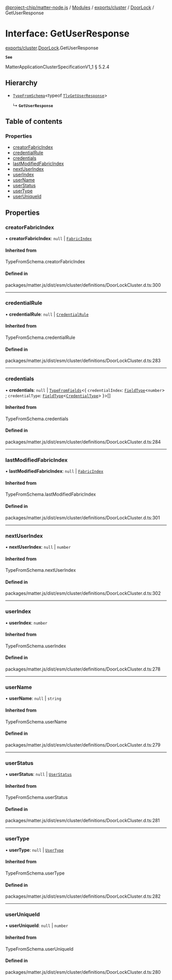 [@project-chip/matter-node.js](../README.md) / [Modules](../modules.md) / [exports/cluster](../modules/exports_cluster.md) / [DoorLock](../modules/exports_cluster.DoorLock.md) / GetUserResponse

# Interface: GetUserResponse

[exports/cluster](../modules/exports_cluster.md).[DoorLock](../modules/exports_cluster.DoorLock.md).GetUserResponse

**`See`**

MatterApplicationClusterSpecificationV1_1 § 5.2.4

## Hierarchy

- [`TypeFromSchema`](../modules/exports_tlv.md#typefromschema)\<typeof [`TlvGetUserResponse`](../modules/exports_cluster.DoorLock.md#tlvgetuserresponse)\>

  ↳ **`GetUserResponse`**

## Table of contents

### Properties

- [creatorFabricIndex](exports_cluster.DoorLock.GetUserResponse.md#creatorfabricindex)
- [credentialRule](exports_cluster.DoorLock.GetUserResponse.md#credentialrule)
- [credentials](exports_cluster.DoorLock.GetUserResponse.md#credentials)
- [lastModifiedFabricIndex](exports_cluster.DoorLock.GetUserResponse.md#lastmodifiedfabricindex)
- [nextUserIndex](exports_cluster.DoorLock.GetUserResponse.md#nextuserindex)
- [userIndex](exports_cluster.DoorLock.GetUserResponse.md#userindex)
- [userName](exports_cluster.DoorLock.GetUserResponse.md#username)
- [userStatus](exports_cluster.DoorLock.GetUserResponse.md#userstatus)
- [userType](exports_cluster.DoorLock.GetUserResponse.md#usertype)
- [userUniqueId](exports_cluster.DoorLock.GetUserResponse.md#useruniqueid)

## Properties

### creatorFabricIndex

• **creatorFabricIndex**: ``null`` \| [`FabricIndex`](../modules/exports_datatype.md#fabricindex)

#### Inherited from

TypeFromSchema.creatorFabricIndex

#### Defined in

packages/matter.js/dist/esm/cluster/definitions/DoorLockCluster.d.ts:300

___

### credentialRule

• **credentialRule**: ``null`` \| [`CredentialRule`](../enums/exports_cluster.DoorLock.CredentialRule.md)

#### Inherited from

TypeFromSchema.credentialRule

#### Defined in

packages/matter.js/dist/esm/cluster/definitions/DoorLockCluster.d.ts:283

___

### credentials

• **credentials**: ``null`` \| [`TypeFromFields`](../modules/exports_tlv.md#typefromfields)\<\{ `credentialIndex`: [`FieldType`](exports_tlv.FieldType.md)\<`number`\> ; `credentialType`: [`FieldType`](exports_tlv.FieldType.md)\<[`CredentialType`](../enums/exports_cluster.DoorLock.CredentialType.md)\>  }\>[]

#### Inherited from

TypeFromSchema.credentials

#### Defined in

packages/matter.js/dist/esm/cluster/definitions/DoorLockCluster.d.ts:284

___

### lastModifiedFabricIndex

• **lastModifiedFabricIndex**: ``null`` \| [`FabricIndex`](../modules/exports_datatype.md#fabricindex)

#### Inherited from

TypeFromSchema.lastModifiedFabricIndex

#### Defined in

packages/matter.js/dist/esm/cluster/definitions/DoorLockCluster.d.ts:301

___

### nextUserIndex

• **nextUserIndex**: ``null`` \| `number`

#### Inherited from

TypeFromSchema.nextUserIndex

#### Defined in

packages/matter.js/dist/esm/cluster/definitions/DoorLockCluster.d.ts:302

___

### userIndex

• **userIndex**: `number`

#### Inherited from

TypeFromSchema.userIndex

#### Defined in

packages/matter.js/dist/esm/cluster/definitions/DoorLockCluster.d.ts:278

___

### userName

• **userName**: ``null`` \| `string`

#### Inherited from

TypeFromSchema.userName

#### Defined in

packages/matter.js/dist/esm/cluster/definitions/DoorLockCluster.d.ts:279

___

### userStatus

• **userStatus**: ``null`` \| [`UserStatus`](../enums/exports_cluster.DoorLock.UserStatus.md)

#### Inherited from

TypeFromSchema.userStatus

#### Defined in

packages/matter.js/dist/esm/cluster/definitions/DoorLockCluster.d.ts:281

___

### userType

• **userType**: ``null`` \| [`UserType`](../enums/exports_cluster.DoorLock.UserType.md)

#### Inherited from

TypeFromSchema.userType

#### Defined in

packages/matter.js/dist/esm/cluster/definitions/DoorLockCluster.d.ts:282

___

### userUniqueId

• **userUniqueId**: ``null`` \| `number`

#### Inherited from

TypeFromSchema.userUniqueId

#### Defined in

packages/matter.js/dist/esm/cluster/definitions/DoorLockCluster.d.ts:280
